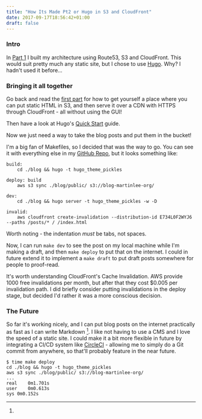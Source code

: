 ```yaml
---
title: "How Its Made Pt2 or Hugo in S3 and CloudFront"
date: 2017-09-17T18:56:42+01:00
draft: false
---
```


### Intro

In [Part 1](posts/how-its-made-pt1/) I built my architecture using Route53, S3 and CloudFront. This would suit pretty much any static site, but I chose to use [Hugo](https://gohugo.io). Why? I hadn't used it before...

### Bringing it all together

Go back and read the [first part](posts/how-its-made-pt1/) for how to get yourself a place where you can put static HTML in S3, and then serve it over a CDN with HTTPS through CloudFront - all without using the GUI!

Then have a look at Hugo's [Quick Start](https://gohugo.io/getting-started/quick-start/) guide.

Now we just need a way to take the blog posts and put them in the bucket!

I'm a big fan of Makefiles, so I decided that was the way to go. You can see it with everything else in my [GitHub Repo](https://github.com/MartinLeedotOrg/blog-martinlee-org), but it looks something like:  
```
build:
	cd ./blog && hugo -t hugo_theme_pickles

deploy: build
	aws s3 sync ./blog/public/ s3://blog-martinlee-org/

dev:
	cd ./blog && hugo server -t hugo_theme_pickles -w -D

invalid:
	aws cloudfront create-invalidation --distribution-id E734L0F2WYJ6 --paths /posts/* / /index.html
```

Worth noting - the indentation _must_ be tabs, not spaces.

Now, I can run `make dev` to see the post on my local machine while I'm making a draft, and then `make deploy` to put that on the internet. I could in future extend it to implement a `make draft` to put draft posts somewhere for people to proof-read.

It's worth understanding CloudFront's Cache Invalidation. AWS provide 1000 free invalidations per month, but after that they cost $0.005 per invalidation path. I did briefly consider putting invalidations in the deploy stage, but decided I'd rather it was a more conscious decision.

### The Future
So far it's working nicely, and I can put blog posts on the internet practically as fast as I can write Markdown [^1]. I like not having to use a CMS and I love the speed of a static site. I could make it a bit more flexible in future by integrating a CI/CD system like [CircleCI](https://circleci.com/blog/build-test-deploy-hugo-sites/) - allowing me to simply do a Git commit from anywhere, so that'll probably feature in the near future.


[^1]:
```
$ time make deploy
cd ./blog && hugo -t hugo_theme_pickles
aws s3 sync ./blog/public/ s3://blog-martinlee-org/
...
real	0m1.701s
user	0m0.613s
sys	0m0.152s
```
